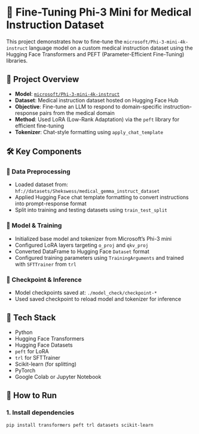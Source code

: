 # 🧠 Fine-Tuning Phi-3 Mini for Medical Instruction Dataset

This project demonstrates how to fine-tune the `microsoft/Phi-3-mini-4k-instruct` language model on a custom medical instruction dataset using the Hugging Face Transformers and PEFT (Parameter-Efficient Fine-Tuning) libraries.

## 📘 Project Overview

- **Model**: [`microsoft/Phi-3-mini-4k-instruct`](https://huggingface.co/microsoft/Phi-3-mini-4k-instruct)
- **Dataset**: Medical instruction dataset hosted on Hugging Face Hub
- **Objective**: Fine-tune an LLM to respond to domain-specific instruction-response pairs from the medical domain
- **Method**: Used LoRA (Low-Rank Adaptation) via the `peft` library for efficient fine-tuning
- **Tokenizer**: Chat-style formatting using `apply_chat_template`

## 🛠️ Key Components

### 🔹 Data Preprocessing
- Loaded dataset from: `hf://datasets/Shekswess/medical_gemma_instruct_dataset`
- Applied Hugging Face chat template formatting to convert instructions into prompt-response format
- Split into training and testing datasets using `train_test_split`

### 🔹 Model & Training
- Initialized base model and tokenizer from Microsoft’s Phi-3 mini
- Configured LoRA layers targeting `o_proj` and `qkv_proj`
- Converted DataFrame to Hugging Face `Dataset` format
- Configured training parameters using `TrainingArguments` and trained with `SFTTrainer` from `trl`

### 🔹 Checkpoint & Inference
- Model checkpoints saved at: `./model_check/checkpoint-*`
- Used saved checkpoint to reload model and tokenizer for inference

## 🧪 Tech Stack

- Python
- Hugging Face Transformers
- Hugging Face Datasets
- `peft` for LoRA
- `trl` for SFTTrainer
- Scikit-learn (for splitting)
- PyTorch
- Google Colab or Jupyter Notebook

## 🚀 How to Run

### 1. Install dependencies

```bash
pip install transformers peft trl datasets scikit-learn
